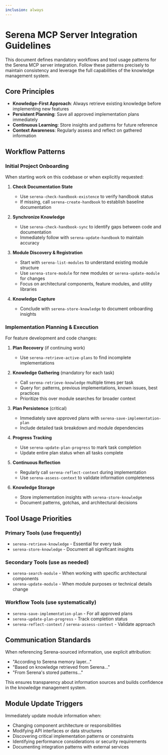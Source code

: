 ```yaml
---
inclusion: always
---
```


# Serena MCP Server Integration Guidelines

This document defines mandatory workflows and tool usage patterns for the Serena MCP server integration. Follow these patterns precisely to maintain consistency and leverage the full capabilities of the knowledge management system.

## Core Principles

- **Knowledge-First Approach**: Always retrieve existing knowledge before implementing new features
- **Persistent Planning**: Save all approved implementation plans immediately
- **Continuous Learning**: Store insights and patterns for future reference
- **Context Awareness**: Regularly assess and reflect on gathered information

## Workflow Patterns

### Initial Project Onboarding

When starting work on this codebase or when explicitly requested:

1. **Check Documentation State**
   - Use `serena-check-handbook-existence` to verify handbook status
   - If missing, call `serena-create-handbook` to establish baseline documentation

2. **Synchronize Knowledge**
   - Use `serena-check-handbook-sync` to identify gaps between code and documentation
   - Immediately follow with `serena-update-handbook` to maintain accuracy

3. **Module Discovery & Registration**
   - Start with `serena-list-modules` to understand existing module structure
   - Use `serena-store-module` for new modules or `serena-update-module` for changes
   - Focus on architectural components, feature modules, and utility libraries

4. **Knowledge Capture**
   - Conclude with `serena-store-knowledge` to document onboarding insights

### Implementation Planning & Execution

For feature development and code changes:

1. **Plan Recovery** (if continuing work)
   - Use `serena-retrieve-active-plans` to find incomplete implementations

2. **Knowledge Gathering** (mandatory for each task)
   - Call `serena-retrieve-knowledge` multiple times per task
   - Query for: patterns, previous implementations, known issues, best practices
   - Prioritize this over module searches for broader context

3. **Plan Persistence** (critical)
   - Immediately save approved plans with `serena-save-implementation-plan`
   - Include detailed task breakdown and module dependencies

4. **Progress Tracking**
   - Use `serena-update-plan-progress` to mark task completion
   - Update entire plan status when all tasks complete

5. **Continuous Reflection**
   - Regularly call `serena-reflect-context` during implementation
   - Use `serena-assess-context` to validate information completeness

6. **Knowledge Storage**
   - Store implementation insights with `serena-store-knowledge`
   - Document patterns, gotchas, and architectural decisions

## Tool Usage Priorities

### Primary Tools (use frequently)

- `serena-retrieve-knowledge` - Essential for every task
- `serena-store-knowledge` - Document all significant insights

### Secondary Tools (use as needed)

- `serena-search-module` - When working with specific architectural components
- `serena-update-module` - When module purposes or technical details change

### Workflow Tools (use systematically)

- `serena-save-implementation-plan` - For all approved plans
- `serena-update-plan-progress` - Track completion status
- `serena-reflect-context` / `serena-assess-context` - Validate approach

## Communication Standards

When referencing Serena-sourced information, use explicit attribution:

- "According to Serena memory layer..."
- "Based on knowledge retrieved from Serena..."
- "From Serena's stored patterns..."

This ensures transparency about information sources and builds confidence in the knowledge management system.

## Module Update Triggers

Immediately update module information when:

- Changing component architecture or responsibilities
- Modifying API interfaces or data structures
- Discovering critical implementation patterns or constraints
- Identifying performance considerations or security requirements
- Documenting integration patterns with external services
